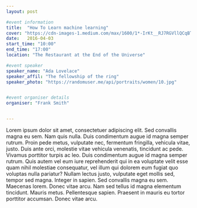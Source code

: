 ```yaml
---
layout: post

#event information
title:  "How To Learn machine learning"
cover: "https://cdn-images-1.medium.com/max/1600/1*-IrKt__RJ7RGVllQCqBTjw.gif"
date:   2016-04-03
start_time: "10:00"
end_time: "17:00"
location: "The Restaurant at the End of the Universe"

#event speaker
speaker_name: "Ada Lovelace"
speaker_affil: "The fellowship of the ring"
speaker_photo: "https://randomuser.me/api/portraits/women/10.jpg"


#event organiser details
organiser: "Frank Smith"


---
```

Lorem ipsum dolor sit amet, consectetuer adipiscing elit. Sed convallis magna eu sem. Nam quis nulla. Duis condimentum augue id magna semper rutrum. Proin pede metus, vulputate nec, fermentum fringilla, vehicula vitae, justo. Duis ante orci, molestie vitae vehicula venenatis, tincidunt ac pede. Vivamus porttitor turpis ac leo. Duis condimentum augue id magna semper rutrum. Quis autem vel eum iure reprehenderit qui in ea voluptate velit esse quam nihil molestiae consequatur, vel illum qui dolorem eum fugiat quo voluptas nulla pariatur? Nullam lectus justo, vulputate eget mollis sed, tempor sed magna. Integer in sapien. Sed convallis magna eu sem. Maecenas lorem. Donec vitae arcu. Nam sed tellus id magna elementum tincidunt. Mauris metus. Pellentesque sapien. Praesent in mauris eu tortor porttitor accumsan. Donec vitae arcu.
